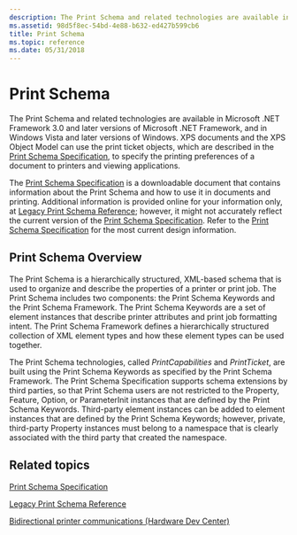 ```yaml
---
description: The Print Schema and related technologies are available in Microsoft .NET Framework 3.0 and later versions of Microsoft .NET Framework, and in Windows Vista and later versions of Windows.
ms.assetid: 98d5f8ec-54bd-4e88-b632-ed427b599cb6
title: Print Schema
ms.topic: reference
ms.date: 05/31/2018
---
```


# Print Schema

The Print Schema and related technologies are available in Microsoft .NET Framework 3.0 and later versions of Microsoft .NET Framework, and in Windows Vista and later versions of Windows. XPS documents and the XPS Object Model can use the print ticket objects, which are described in the [Print Schema Specification](https://download.microsoft.com/download/D/E/C/DECA6E6B-3E81-48E7-B7EF-6D92A547D03C/print-schema-spec-2-0.zip), to specify the printing preferences of a document to printers and viewing applications.

The [Print Schema Specification](https://download.microsoft.com/download/D/E/C/DECA6E6B-3E81-48E7-B7EF-6D92A547D03C/print-schema-spec-2-0.zip) is a downloadable document that contains information about the Print Schema and how to use it in documents and printing. Additional information is provided online for your information only, at [Legacy Print Schema Reference](print-schema.md); however, it might not accurately reflect the current version of the [Print Schema Specification](https://download.microsoft.com/download/D/E/C/DECA6E6B-3E81-48E7-B7EF-6D92A547D03C/print-schema-spec-2-0.zip). Refer to the [Print Schema Specification](https://download.microsoft.com/download/D/E/C/DECA6E6B-3E81-48E7-B7EF-6D92A547D03C/print-schema-spec-2-0.zip) for the most current design information.

## Print Schema Overview

The Print Schema is a hierarchically structured, XML-based schema that is used to organize and describe the properties of a printer or print job. The Print Schema includes two components: the Print Schema Keywords and the Print Schema Framework. The Print Schema Keywords are a set of element instances that describe printer attributes and print job formatting intent. The Print Schema Framework defines a hierarchically structured collection of XML element types and how these element types can be used together.

The Print Schema technologies, called *PrintCapabilities* and *PrintTicket*, are built using the Print Schema Keywords as specified by the Print Schema Framework. The Print Schema Specification supports schema extensions by third parties, so that Print Schema users are not restricted to the Property, Feature, Option, or ParameterInit instances that are defined by the Print Schema Keywords. Third-party element instances can be added to element instances that are defined by the Print Schema Keywords; however, private, third-party Property instances must belong to a namespace that is clearly associated with the third party that created the namespace.

## Related topics

<dl> <dt>

[Print Schema Specification](https://download.microsoft.com/download/D/E/C/DECA6E6B-3E81-48E7-B7EF-6D92A547D03C/print-schema-spec-2-0.zip)
</dt> <dt>

[Legacy Print Schema Reference](print-schema.md)
</dt> <dt>

[Bidirectional printer communications (Hardware Dev Center)](/windows-hardware/drivers/print/bidirectional-communication)
</dt> </dl>

 

 
